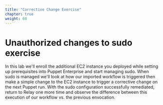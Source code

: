 ```yaml
---
title: "Corrective Change Exercise" 
chapter: true
weight: 60
---
```


# Unauthorized changes to sudo exercise

In this lab we'll enroll the additional EC2 instance you deployed while setting up prerequisites into Puppet Enterprise and start managing sudo. When sudo is managed we'll look at how our imported workflow is triggered then make a simple change to the EC2 instance to trigger a corrective change on the next Puppet run. With the sudo configuration successfully remediated, return to Relay one more time and observe the difference between this execution of our workflow vs. the previous envocation.